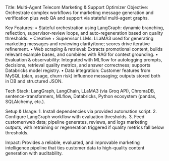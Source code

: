 Title: Multi-Agent Telecom Marketing & Support Optimizer
Objective: Orchestrate complex workflows for marketing message generation and verification plus web QA and support via stateful multi-agent graphs.

Key Features:
	•	Stateful orchestration using LangGraph: dynamic branching, reflection, supervisor-review loops, and auto-regeneration based on quality thresholds.
	•	Creative + Supervisor LLMs: LLaMA3 used for generating marketing messages and reviewing clarity/tone; scores drive iterative refinement.
	•	Web scraping & retrieval: Extracts promotional content, builds relevant example bases, and combines with RAG for context grounding.
	•	Evaluation & observability: Integrated with MLflow for autologging prompts, decisions, retrieval quality metrics, and answer correctness; supports Databricks model registry.
	•	Data integration: Customer features from MySQL (plan, usage, churn risk) influence messaging; outputs stored both in DB and structured JSON.

Tech Stack: LangGraph, LangChain, LLaMA3 (via Groq API), ChromaDB, sentence-transformers, MLflow, Databricks, Python ecosystem (pandas, SQLAlchemy, etc.).

Setup & Usage:
	1.	Install dependencies via provided automation script.
	2.	Configure LangGraph workflow with evaluation thresholds.
	3.	Feed customer/web data; pipeline generates, reviews, and logs marketing outputs, with retraining or regeneration triggered if quality metrics fall below thresholds.

Impact: Provides a reliable, evaluated, and improvable marketing intelligence pipeline that ties customer data to high-quality content generation with auditability.
